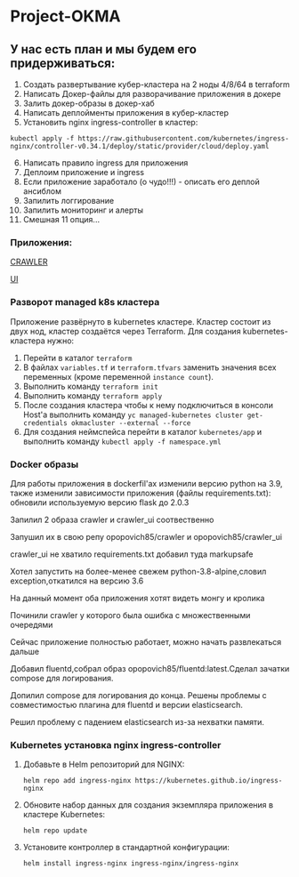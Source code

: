 # Project-OKMA
## У нас есть план и мы будем его придерживаться:

1. Создать развертывание кубер-кластера на 2 ноды 4/8/64 в terraform
2. Написать Докер-файлы для разворачивание приложения в докере
3. Залить докер-образы в докер-хаб
4. Написать деплойменты приложения в кубер-кластер
5. Установить nginx ingress-controller в кластер:

`kubectl apply -f https://raw.githubusercontent.com/kubernetes/ingress-nginx/controller-v0.34.1/deploy/static/provider/cloud/deploy.yaml`

6. Написать правило ingress для приложения
7. Деплоим приложение и ingress
8. Если приложение заработало (о чудо!!!) - описать его деплой ансиблом
9. Запилить логгирование
10. Запилить мониторинг и алерты
11. Смешная 11 опция...

### Приложения:
[CRAWLER](https://github.com/express42/search_engine_crawler)

[UI](https://github.com/express42/search_engine_ui)

### Разворот managed k8s кластера

Приложение развёрнуто в kubernetes кластере. Кластер состоит из двух нод, кластер создаётся через Terraform. Для
создания kubernetes-кластера нужно:

1. Перейти в каталог `terraform`
2. В файлах `variables.tf` и `terraform.tfvars` заменить значения всех переменных (кроме переменной `instance count`).
3. Выполнить команду `terraform init`
4. Выполнить команду `terraform apply`
5. После создания кластера чтобы к нему подключиться в консоли Host'a выполнить команду 
   `yc managed-kubernetes cluster get-credentials okmacluster --external --force`
6. Для создания неймспейса перейти в каталог `kubernetes/app` и выполнить команду `kubectl apply -f namespace.yml`

### Docker образы

Для работы приложения в dockerfil'ах изменили версию python на 3.9, также изменили зависимости приложения (файлы
requirements.txt): обновили используемую версию flask до 2.0.3

Запилил 2 образа crawler и crawler_ui соотвественно

Запушил их в свою репу opopovich85/crawler и opopovich85/сrawler_ui

crawler_ui не хватило requirements.txt добавил туда markupsafe

Хотел запустить на более-менее свежем python-3.8-alpine,словил exception,откатился на версию 3.6

На данный момент оба приложения хотят видеть монгу и кролика

Починили crawler у которого была ошибка с множественными очередями

Сейчас приложение полностью работает, можно начать развлекаться дальше

Добавил fluentd,собрал образ opopovich85/fluentd:latest.Сделал зачатки compose для логирования.

Допилил compose для логирования до конца. Решены проблемы с совместимостью плагина для fluentd и версии elasticsearch.

Решил проблему с падением elasticsearch из-за нехватки памяти.

### Kubernetes установка nginx ingress-controller

1. Добавьте в Helm репозиторий для NGINX:

    `helm repo add ingress-nginx https://kubernetes.github.io/ingress-nginx`

2. Обновите набор данных для создания экземпляра приложения в кластере Kubernetes:

    `helm repo update`

3. Установите контроллер в стандартной конфигурации:

    `helm install ingress-nginx ingress-nginx/ingress-nginx`
